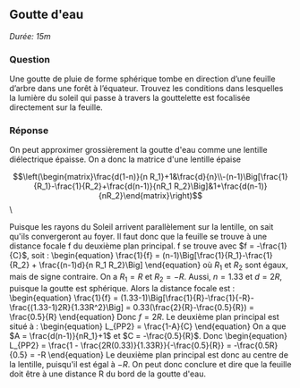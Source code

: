 ## Goutte d'eau

*Durée: 15m*

### Question 

Une goutte de pluie de forme sphérique tombe en direction d’une feuille d’arbre dans une forêt à l’équateur.  Trouvez les conditions dans lesquelles la lumière du soleil qui passe à travers la gouttelette est focalisée directement sur la feuille.

### Réponse

On peut approximer grossièrement la goutte d'eau comme une lentille diélectrique épaisse. On a donc la matrice d'une lentille épaise 

$$\left(\begin{matrix}\frac{d(1-n)}{n R_1}+1&\frac{d}{n}\\-(n-1)\Big[\frac{1}{R_1}-\frac{1}{R_2}+\frac{d(n-1)}{nR_1 R_2}\Big]&1+\frac{d(n-1)}{nR_2}\end{matrix}\right)$$\\

Puisque les rayons du Soleil arrivent parallèlement sur la lentille, on sait qu'ils convergeront au foyer. Il faut donc que la feuille se trouve à une distance focale f du deuxième plan principal. f se trouve avec $f = -\frac{1}{C}$, soit :
\begin{equation}
    \frac{1}{f} = (n-1)\Big[\frac{1}{R_1}-\frac{1}{R_2} + \frac{(n-1)d}{n R_1 R_2}\Big]
\end{equation}
où $R_1$ et $R_2$ sont égaux, mais de signe contraire. On a $R_1 = R$ et $R_2 = -R$. Aussi, $n = 1.33$ et $d = 2R$, puisque la goutte est sphérique. Alors la distance focale est :
\begin{equation}
    \frac{1}{f} = (1.33-1)\Big[\frac{1}{R}-\frac{1}{-R}-\frac{(1.33-1)2R}{1.33R^2}\Big] = 0.33(\frac{2}{R}-\frac{0.5}{R}) = \frac{0.5}{R}
\end{equation}
Donc $f=2R$. Le deuxième plan principal est situé à :
\begin{equation}
    L_{PP2} = \frac{1-A}{C}
\end{equation}
On a que $A = \frac{d(n-1)}{nR_1}+1$ et $C = -\frac{0.5}{R}$. Donc 
\begin{equation}
    L_{PP2} = \frac{1 - \frac{2R(0.33)}{1.33R}}{-\frac{0.5}{R}} = -\frac{0.5R}{0.5} = -R
\end{equation}
 Le deuxième plan principal est donc au centre de la lentille, puisqu'il est égal à $-R$. On peut donc conclure et dire que la feuille doit être à une distance R du bord de la goutte d'eau.



